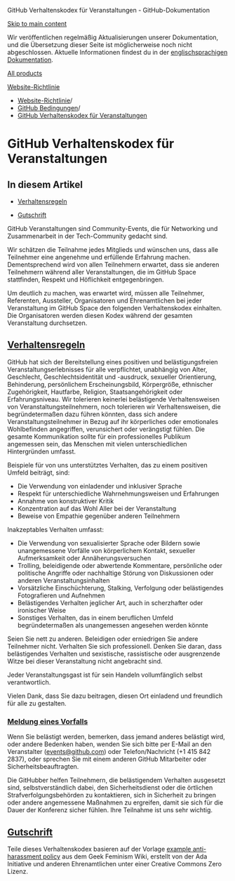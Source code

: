 GitHub Verhaltenskodex für Veranstaltungen - GitHub-Dokumentation

[Skip to main content](#main-content)

Wir veröffentlichen regelmäßig Aktualisierungen unserer Dokumentation, und die Übersetzung dieser Seite ist möglicherweise noch nicht abgeschlossen. Aktuelle Informationen findest du in der [englischsprachigen Dokumentation](/en).

[All products](/de)

[Website-Richtlinie](/de/site-policy)

* [Website-Richtlinie](/de/site-policy)/
* [GitHub Bedingungen](/de/site-policy/github-terms)/
* [GitHub Verhaltenskodex für Veranstaltungen](/de/site-policy/github-terms/github-event-code-of-conduct)

GitHub Verhaltenskodex für Veranstaltungen
==========

In diesem Artikel
----------

* [Verhaltensregeln](#code-of-conduct)

* [Gutschrift](#credit)

GitHub Veranstaltungen sind Community-Events, die für Networking und Zusammenarbeit in der Tech-Community gedacht sind.

Wir schätzen die Teilnahme jedes Mitglieds und wünschen uns, dass alle Teilnehmer eine angenehme und erfüllende Erfahrung machen. Dementsprechend wird von allen Teilnehmern erwartet, dass sie anderen Teilnehmern während aller Veranstaltungen, die im GitHub Space stattfinden, Respekt und Höflichkeit entgegenbringen.

Um deutlich zu machen, was erwartet wird, müssen alle Teilnehmer, Referenten, Aussteller, Organisatoren und Ehrenamtlichen bei jeder Veranstaltung im GitHub Space den folgenden Verhaltenskodex einhalten. Die Organisatoren werden diesen Kodex während der gesamten Veranstaltung durchsetzen.

[Verhaltensregeln](#code-of-conduct)
----------

GitHub hat sich der Bereitstellung eines positiven und belästigungsfreien Veranstaltungserlebnisses für alle verpflichtet, unabhängig von Alter, Geschlecht, Geschlechtsidentität und -ausdruck, sexueller Orientierung, Behinderung, persönlichem Erscheinungsbild, Körpergröße, ethnischer Zugehörigkeit, Hautfarbe, Religion, Staatsangehörigkeit oder Erfahrungsniveau. Wir tolerieren keinerlei belästigende Verhaltensweisen von Veranstaltungsteilnehmern, noch tolerieren wir Verhaltensweisen, die begründetermaßen dazu führen könnten, dass sich andere Veranstaltungsteilnehmer in Bezug auf ihr körperliches oder emotionales Wohlbefinden angegriffen, verunsichert oder verängstigt fühlen. Die gesamte Kommunikation sollte für ein professionelles Publikum angemessen sein, das Menschen mit vielen unterschiedlichen Hintergründen umfasst.

Beispiele für von uns unterstütztes Verhalten, das zu einem positiven Umfeld beiträgt, sind:

* Die Verwendung von einladender und inklusiver Sprache
* Respekt für unterschiedliche Wahrnehmungsweisen und Erfahrungen
* Annahme von konstruktiver Kritik
* Konzentration auf das Wohl Aller bei der Veranstaltung
* Beweise von Empathie gegenüber anderen Teilnehmern

Inakzeptables Verhalten umfasst:

* Die Verwendung von sexualisierter Sprache oder Bildern sowie unangemessene Vorfälle von körperlichem Kontakt, sexueller Aufmerksamkeit oder Annäherungsversuchen
* Trolling, beleidigende oder abwertende Kommentare, persönliche oder politische Angriffe oder nachhaltige Störung von Diskussionen oder anderen Veranstaltungsinhalten
* Vorsätzliche Einschüchterung, Stalking, Verfolgung oder belästigendes Fotografieren und Aufnehmen
* Belästigendes Verhalten jeglicher Art, auch in scherzhafter oder ironischer Weise
* Sonstiges Verhalten, das in einem beruflichen Umfeld begründetermaßen als unangemessen angesehen werden könnte

Seien Sie nett zu anderen. Beleidigen oder erniedrigen Sie andere Teilnehmer nicht. Verhalten Sie sich professionell. Denken Sie daran, dass belästigendes Verhalten und sexistische, rassistische oder ausgrenzende Witze bei dieser Veranstaltung nicht angebracht sind.

Jeder Veranstaltungsgast ist für sein Handeln vollumfänglich selbst verantwortlich.

Vielen Dank, dass Sie dazu beitragen, diesen Ort einladend und freundlich für alle zu gestalten.

### [Meldung eines Vorfalls](#reporting-an-incident) ###

Wenn Sie belästigt werden, bemerken, dass jemand anderes belästigt wird, oder andere Bedenken haben, wenden Sie sich bitte per E-Mail an den Veranstalter ([events@github.com](mailto:events@github.com)) oder Telefon/Nachricht (+1 415 842 2837), oder sprechen Sie mit einem anderen GitHub Mitarbeiter oder Sicherheitsbeauftragten.

Die GitHubber helfen Teilnehmern, die belästigendem Verhalten ausgesetzt sind, selbstverständlich dabei, den Sicherheitsdienst oder die örtlichen Strafverfolgungsbehörden zu kontaktieren, sich in Sicherheit zu bringen oder andere angemessene Maßnahmen zu ergreifen, damit sie sich für die Dauer der Konferenz sicher fühlen. Ihre Teilnahme ist uns sehr wichtig.

[Gutschrift](#credit)
----------

Teile dieses Verhaltenskodex basieren auf der Vorlage [example anti-harassment policy](https://geekfeminism.wikia.org/wiki/Conference_anti-harassment/Policy) aus dem Geek Feminism Wiki, erstellt von der Ada Initiative und anderen Ehrenamtlichen unter einer Creative Commons Zero Lizenz.
